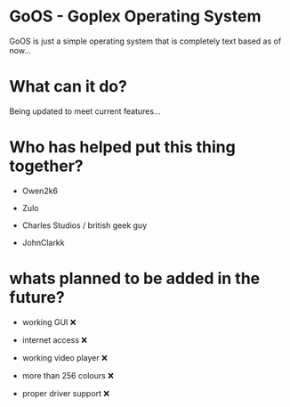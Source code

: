 # GoOS - Goplex Operating System
GoOS is just a simple operating system that is completely text based as of now...


# What can it do?

Being updated to meet current features...

# Who has helped put this thing together?

- Owen2k6

- Zulo

- Charles Studios / british geek guy

- JohnClarkk

# whats planned to be added in the future?

- working GUI :x:
 
- internet access :x:

- working video player :x:

- more than 256 colours :x:

- proper driver support :x:

